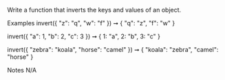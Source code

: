Write a function that inverts the keys and values of an object.

Examples
invert({ "z": "q", "w": "f" })
➞ { "q": "z", "f": "w" }

invert({ "a": 1, "b": 2, "c": 3 })
➞ { 1: "a", 2: "b", 3: "c" }

invert({ "zebra": "koala", "horse": "camel" })
➞ { "koala": "zebra", "camel": "horse" }

Notes
N/A